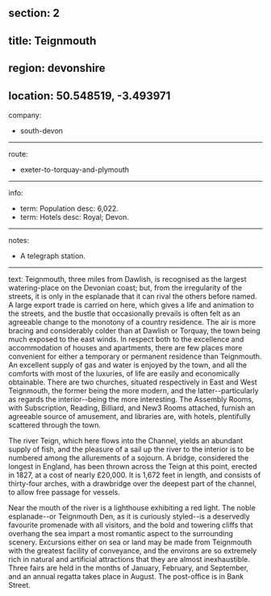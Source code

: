 section: 2
----
title: Teignmouth
----
region: devonshire
----
location: 50.548519, -3.493971
----
company:
- south-devon
----
route:
- exeter-to-torquay-and-plymouth
----
info:
- term: Population
  desc: 6,022.
- term: Hotels
  desc: Royal; Devon.
----
notes:
- A telegraph station.
----
text: Teignmouth, three miles from Dawlish, is recognised as the largest watering-place on the Devonian coast; but, from the irregularity of the streets, it is only in the esplanade that it can rival the others before named. A large export trade is carried on here, which gives a life and animation to the streets, and the bustle that occasionally prevails is often felt as an agreeable change to the monotony of a country residence. The air is more bracing and considerably colder than at Dawlish or Torquay, the town being much exposed to the east winds. In respect both to the excellence and accommodation of houses and apartments, there are few places more convenient for either a temporary or permanent residence than Teignmouth. An excellent supply of gas and water is enjoyed by the town, and all the comforts with most of the luxuries, of life are easily and economically obtainable. There are two churches, situated respectively in East and West Teignmouth, the former being the more modern, and the latter--particularly as regards the interior--being the more interesting. The Assembly Rooms, with Subscription, Reading, Billiard, and New3 Rooms attached, furnish an agreeable source of amusement, and libraries are, with hotels, plentifully scattered through the town.

The river Teign, which here flows into the Channel, yields an abundant supply of fish, and the pleasure of a sail up the river to the interior is to be numbered among the allurements of a sojourn. A bridge, considered the longest in England, has been thrown across the Teign at this point, erected in 1827, at a cost of nearly £20,000. It is 1,672 feet in length, and consists of thirty-four arches, with a drawbridge over the deepest part of the channel, to allow free passage for vessels.

Near the mouth of the river is a lighthouse exhibiting a red light. The noble esplanade--or Teignmouth Den, as it is curiously styled--is a deservedly favourite promenade with all visitors, and the bold and towering cliffs that overhang the sea impart a most romantic aspect to the surrounding scenery. Excursions either on sea or land may be made from Teignmouth with the greatest facility of conveyance, and the environs are so extremely rich in natural and artificial attractions that they are almost inexhaustible. Three fairs are held in the months of January, February, and September, and an annual regatta takes place in August. The post-office is in Bank Street.
